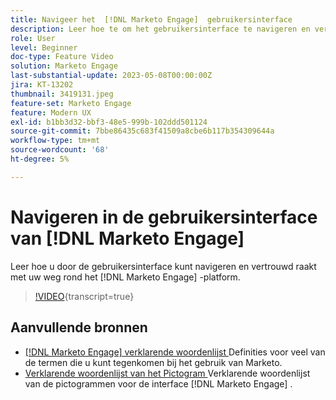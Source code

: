 ```yaml
---
title: Navigeer het  [!DNL Marketo Engage]  gebruikersinterface
description: Leer hoe te om het gebruikersinterface te navigeren en vertrouwd met uw manier rond het  [!DNL Marketo Engage]  platform te worden.
role: User
level: Beginner
doc-type: Feature Video
solution: Marketo Engage
last-substantial-update: 2023-05-08T00:00:00Z
jira: KT-13202
thumbnail: 3419131.jpeg
feature-set: Marketo Engage
feature: Modern UX
exl-id: b1bb3d32-bbf3-48e5-999b-102ddd501124
source-git-commit: 7bbe86435c683f41509a8cbe6b117b354309644a
workflow-type: tm+mt
source-wordcount: '68'
ht-degree: 5%

---
```


# Navigeren in de gebruikersinterface van [!DNL Marketo Engage]

Leer hoe u door de gebruikersinterface kunt navigeren en vertrouwd raakt met uw weg rond het [!DNL Marketo Engage] -platform.

>[!VIDEO](https://video.tv.adobe.com/v/3419131/?learn=on){transcript=true}

## Aanvullende bronnen

* [[!DNL Marketo Engage]  verklarende woordenlijst ](https://experienceleague.adobe.com/docs/marketo/using/getting-started-with-marketo/marketo-glossary.html?lang=en)
Definities voor veel van de termen die u kunt tegenkomen bij het gebruik van Marketo.
* [ Verklarende woordenlijst van het Pictogram ](https://experienceleague.adobe.com/docs/marketo/using/product-docs/marketo-engage-modern-ux/icon-glossary.html?lang=en)
Verklarende woordenlijst van de pictogrammen voor de interface [!DNL Marketo Engage] .

